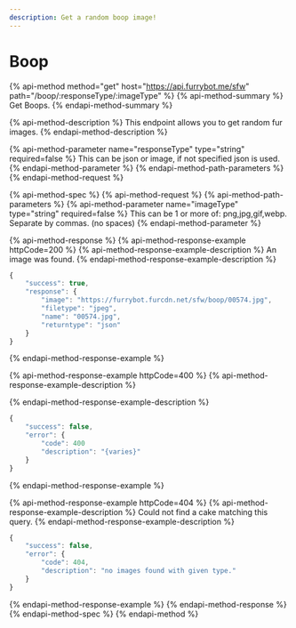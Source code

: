 ```yaml
---
description: Get a random boop image!
---
```


# Boop

{% api-method method="get" host="https://api.furrybot.me/sfw" path="/boop/:responseType/:imageType" %}
{% api-method-summary %}
Get Boops.
{% endapi-method-summary %}

{% api-method-description %}
This endpoint allows you to get random fur images.
{% endapi-method-description %}

{% api-method-parameter name="responseType" type="string" required=false %}
This can be json or image, if not specified json is used.
{% endapi-method-parameter %}
{% endapi-method-path-parameters %}
{% endapi-method-request %}

{% api-method-spec %}
{% api-method-request %}
{% api-method-path-parameters %}
{% api-method-parameter name="imageType" type="string" required=false %}
This can be 1 or more of: png,jpg,gif,webp. Separate by commas. \(no spaces\)
{% endapi-method-parameter %}

{% api-method-response %}
{% api-method-response-example httpCode=200 %}
{% api-method-response-example-description %}
An image was found.
{% endapi-method-response-example-description %}

```javascript
{
    "success": true,
    "response": {
        "image": "https://furrybot.furcdn.net/sfw/boop/00574.jpg",
        "filetype": "jpeg",
        "name": "00574.jpg",
        "returntype": "json"
    }
}
```
{% endapi-method-response-example %}

{% api-method-response-example httpCode=400 %}
{% api-method-response-example-description %}

{% endapi-method-response-example-description %}

```javascript
{
    "success": false,
    "error": {
        "code": 400
        "description": "{varies}"
    }
}
```
{% endapi-method-response-example %}

{% api-method-response-example httpCode=404 %}
{% api-method-response-example-description %}
Could not find a cake matching this query.
{% endapi-method-response-example-description %}

```javascript
{
    "success": false,
    "error": {
        "code": 404,
        "description": "no images found with given type."
    }
}
```
{% endapi-method-response-example %}
{% endapi-method-response %}
{% endapi-method-spec %}
{% endapi-method %}

